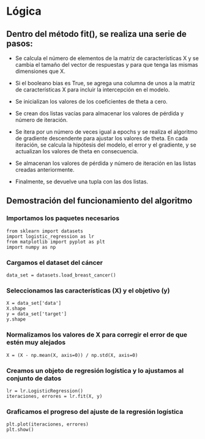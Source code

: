 # Lógica

## Dentro del método fit(), se realiza una serie de pasos:

- Se calcula el número de elementos de la matriz de características X y se cambia el tamaño del vector de respuestas y para que tenga las mismas dimensiones que X.

- Si el booleano bias es True, se agrega una columna de unos a la matriz de características X para incluir la intercepción en el modelo.

- Se inicializan los valores de los coeficientes de theta a cero.

- Se crean dos listas vacías para almacenar los valores de pérdida y número de iteración.

- Se itera por un número de veces igual a epochs y se realiza el algoritmo de gradiente descendente para ajustar los valores de theta. En cada iteración, se calcula la hipótesis del modelo, el error y el gradiente, y se actualizan los valores de theta en consecuencia.

- Se almacenan los valores de pérdida y número de iteración en las listas creadas anteriormente.

- Finalmente, se devuelve una tupla con las dos listas.

## Demostración del funcionamiento del algoritmo

### Importamos los paquetes necesarios

```
from sklearn import datasets
import logistic_regression as lr
from matplotlib import pyplot as plt
import numpy as np
```

### Cargamos el dataset del cáncer

```
data_set = datasets.load_breast_cancer()
```
### Seleccionamos las características (X) y el objetivo (y)
```
X = data_set['data']
X.shape
y = data_set['target']
y.shape
```
### Normalizamos los valores de X para corregir el error de que estén muy alejados
```
X = (X - np.mean(X, axis=0)) / np.std(X, axis=0)
```
### Creamos un objeto de regresión logística y lo ajustamos al conjunto de datos
```
lr = lr.LogisticRegression()
iteraciones, errores = lr.fit(X, y)
```
### Graficamos el progreso del ajuste de la regresión logística
```
plt.plot(iteraciones, errores)
plt.show()
```